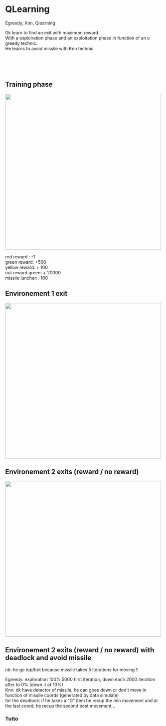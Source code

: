 # QLearning
Egreedy, Knn, Qlearning

Dk learn to find an exit with maximum reward. <br>
With a exploiration phase and an exploitation phase in function of an e greedy technic. <br>
He learns to avoid missile with Knn technic

<br><br><br>

<h2>Training phase</h2>

<img src = "https://user-images.githubusercontent.com/54853371/87985308-a601b600-cadb-11ea-9b60-d81692611533.gif" width=500>

red reward : -1 <br>
green reward: +500 <br>
yellow reward: + 100 <br>
out reward green: + 20000<br>
missile luncher: -100




<h2>Environement 1 exit</h2>

<img src="https://user-images.githubusercontent.com/54853371/87985050-42778880-cadb-11ea-8932-d13b674e1e36.gif" width=500>


<h2>Environement 2 exits (reward / no reward)</h2>

<img src="https://user-images.githubusercontent.com/54853371/87985189-7783db00-cadb-11ea-9f66-09d737741513.gif" width=500>

<h2>Environement 2 exits (reward / no reward) with deadlock and avoid missile</h2>





nb: he go top/bot because missile takes 5 iterations for moving !!


Egreedy: exploration 100% 5000 first iteration, down each 2000 iteration after to 0% (down it of 10%) <br>
Knn: dk have detector of missile, he can goes down or don't move in function of missile coords (generated by data simulate)<br>
for the deadlock: if he takes a "G" item he recup the min movement and at the last coord, he recup the second best movement...




<h3>Tutto</h3>
